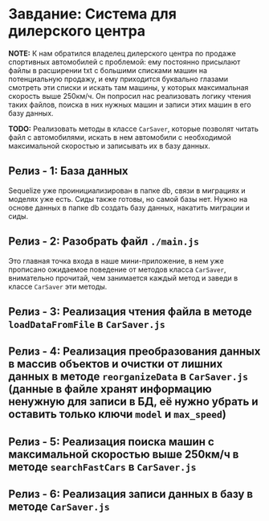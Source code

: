 # Завдание: Система для дилерского центра

**NOTE:** К нам обратился владелец дилерского центра по продаже спортивных автомобилей с проблемой: ему постоянно присылают файлы в расширении txt с большими списками машин на потенциальную продажу, и ему приходится буквально глазами смотреть эти списки и искать там машины, у которых максимальная скорость выше 250км/ч. Он попросил нас реализовать логику чтения таких файлов, поиска в них нужных машин и записи этих машин в его базу данных.

**TODO:** Реализовать методы в классе `CarSaver`, которые позволят читать файл с автомобилями, искать в нем автомобили с необходимой максимальной скоростью и записывать их в базу данных.

## Релиз - 1: База данных

Sequelize уже проинициализирован в папке db, связи в миграциях и моделях уже есть. Сиды также готовы, но самой базы нет. Нужно на основе данных в папке db создать базу данных, накатить миграции и сиды.

## Релиз - 2: Разобрать файл `./main.js`

Это главная точка входа в наше мини-приложение, в нем уже прописано ожидаемое поведение от методов класса `CarSaver`, внимательно прочитай, чем занимается каждый метод и заведи в классе `CarSaver` эти методы.

## Релиз - 3: Реализация чтения файла в методе `loadDataFromFile` в `CarSaver.js`

## Релиз - 4: Реализация преобразования данных в массив объектов и очистки от лишних данных в методе `reorganizeData` в `CarSaver.js` (данные в файле хранят информацию ненужную для записи в БД, её нужно убрать и оставить только ключи `model` и `max_speed`)

## Релиз - 5: Реализация поиска машин с максимальной скоростью выше 250км/ч в методе `searchFastCars` в `CarSaver.js`

## Релиз - 6: Реализация записи данных в базу в методе `CarSaver.js`
